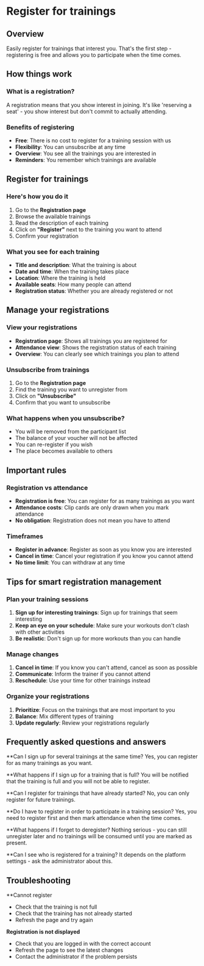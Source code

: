 # Register for trainings

## Overview

Easily register for trainings that interest you. That's the first step - registering is free and allows you to participate when the time comes.

## How things work

### What is a registration?
A registration means that you show interest in joining. It's like 'reserving a seat' - you show interest but don't commit to actually attending.

### Benefits of registering
- **Free**: There is no cost to register for a training session with us
- **Flexibility**: You can unsubscribe at any time
- **Overview**: You see all the trainings you are interested in
- **Reminders**: You remember which trainings are available

## Register for trainings

### Here's how you do it
1. Go to the **Registration page**
2. Browse the available trainings
3. Read the description of each training
4. Click on **"Register"** next to the training you want to attend
5. Confirm your registration

### What you see for each training
- **Title and description**: What the training is about
- **Date and time**: When the training takes place
- **Location**: Where the training is held
- **Available seats**: How many people can attend
- **Registration status**: Whether you are already registered or not

## Manage your registrations

### View your registrations
- **Registration page**: Shows all trainings you are registered for
- **Attendance view**: Shows the registration status of each training
- **Overview**: You can clearly see which trainings you plan to attend

### Unsubscribe from trainings
1. Go to the **Registration page**
2. Find the training you want to unregister from
3. Click on **"Unsubscribe"**
4. Confirm that you want to unsubscribe

### What happens when you unsubscribe?
- You will be removed from the participant list
- The balance of your voucher will not be affected
- You can re-register if you wish
- The place becomes available to others

## Important rules

### Registration vs attendance
- **Registration is free**: You can register for as many trainings as you want
- **Attendance costs**: Clip cards are only drawn when you mark attendance
- **No obligation**: Registration does not mean you have to attend

### Timeframes
- **Register in advance**: Register as soon as you know you are interested
- **Cancel in time**: Cancel your registration if you know you cannot attend
- **No time limit**: You can withdraw at any time

## Tips for smart registration management

### Plan your training sessions
1. **Sign up for interesting trainings**: Sign up for trainings that seem interesting
2. **Keep an eye on your schedule**: Make sure your workouts don't clash with other activities
3. **Be realistic**: Don't sign up for more workouts than you can handle

### Manage changes
1. **Cancel in time**: If you know you can't attend, cancel as soon as possible
2. **Communicate**: Inform the trainer if you cannot attend
3. **Reschedule**: Use your time for other trainings instead

### Organize your registrations
1. **Prioritize**: Focus on the trainings that are most important to you
2. **Balance**: Mix different types of training
3. **Update regularly**: Review your registrations regularly

## Frequently asked questions and answers

**Can I sign up for several trainings at the same time?
Yes, you can register for as many trainings as you want.

**What happens if I sign up for a training that is full?
You will be notified that the training is full and you will not be able to register.

**Can I register for trainings that have already started?
No, you can only register for future trainings.

**Do I have to register in order to participate in a training session?
Yes, you need to register first and then mark attendance when the time comes.

**What happens if I forget to deregister?
Nothing serious - you can still unregister later and no trainings will be consumed until you are marked as present.

**Can I see who is registered for a training?
It depends on the platform settings - ask the administrator about this.

## Troubleshooting

**Cannot register
- Check that the training is not full
- Check that the training has not already started
- Refresh the page and try again

**Registration is not displayed**
- Check that you are logged in with the correct account
- Refresh the page to see the latest changes
- Contact the administrator if the problem persists
